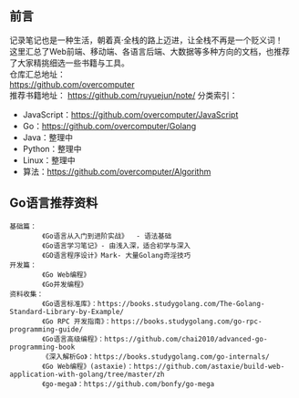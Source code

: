 ## 前言
记录笔记也是一种生活，朝着真·全栈的路上迈进，让全栈不再是一个贬义词！  
这里汇总了Web前端、移动端、各语言后端、大数据等多种方向的文档，也推荐了大家精挑细选一些书籍与工具。  
仓库汇总地址：  
https://github.com/overcomputer   
推荐书籍地址：
https://github.com/ruyuejun/note/
分类索引：  
- JavaScript：https://github.com/overcomputer/JavaScript
- Go：https://github.com/overcomputer/Golang
- Java：整理中
- Python：整理中
- Linux：整理中
- 算法：https://github.com/overcomputer/Algorithm
## Go语言推荐资料
```
基础篇：
        《Go语言从入门到进阶实战》  - 语法基础
        《Go语言学习笔记》- 由浅入深，适合初学与深入
        《GO语言程序设计》Mark- 大量Golang奇淫技巧 
开发篇：
        《Go Web编程》                 
        《Go并发编程》
资料收集：
        《Go语言标准库》：https://books.studygolang.com/The-Golang-Standard-Library-by-Example/
        《Go RPC 开发指南》：https://books.studygolang.com/go-rpc-programming-guide/
        《Go语言高级编程》：https://github.com/chai2010/advanced-go-programming-book
        《深入解析Go》：https://books.studygolang.com/go-internals/
        《Go Web编程》(astaxie)：https://github.com/astaxie/build-web-application-with-golang/tree/master/zh
        《go-mega》：https://github.com/bonfy/go-mega
```